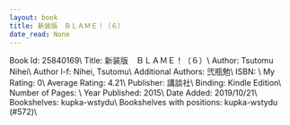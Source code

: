 ```yaml
---
layout: book
title: 新装版　ＢＬＡＭＥ！（６）
date_read: None
---
```


Book Id: 25840169\ 
Title: 新装版　ＢＬＡＭＥ！（６）\ 
Author: Tsutomu Nihei\ 
Author l-f: Nihei, Tsutomu\ 
Additional Authors: 弐瓶勉\ 
ISBN: \ 
My Rating: 0\ 
Average Rating: 4.21\ 
Publisher: 講談社\ 
Binding: Kindle Edition\ 
Number of Pages: \ 
Year Published: 2015\ 
Date Added: 2019/10/21\ 
Bookshelves: kupka-wstydu\ 
Bookshelves with positions: kupka-wstydu (#572)\ 

